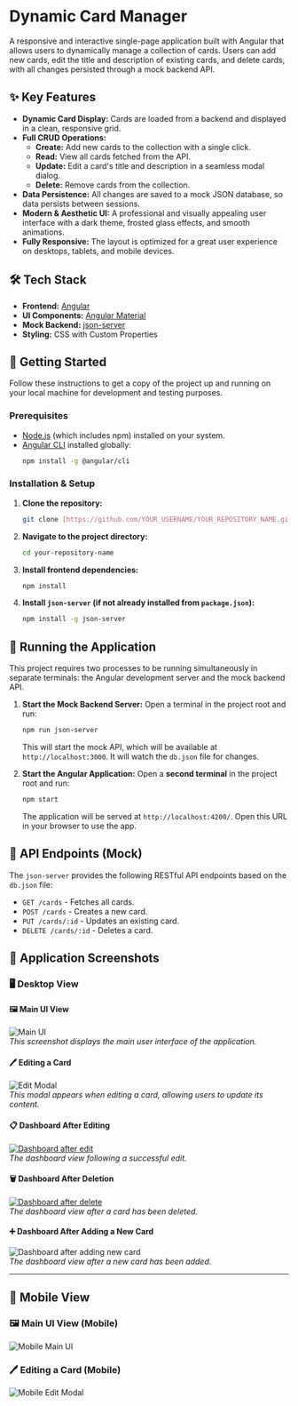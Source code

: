 # Dynamic Card Manager

A responsive and interactive single-page application built with Angular that allows users to dynamically manage a collection of cards. Users can add new cards, edit the title and description of existing cards, and delete cards, with all changes persisted through a mock backend API.

<!-- You can replace this with a real screenshot or GIF of your app -->

## ✨ Key Features

* **Dynamic Card Display:** Cards are loaded from a backend and displayed in a clean, responsive grid.
* **Full CRUD Operations:**
    * **Create:** Add new cards to the collection with a single click.
    * **Read:** View all cards fetched from the API.
    * **Update:** Edit a card's title and description in a seamless modal dialog.
    * **Delete:** Remove cards from the collection.
* **Data Persistence:** All changes are saved to a mock JSON database, so data persists between sessions.
* **Modern & Aesthetic UI:** A professional and visually appealing user interface with a dark theme, frosted glass effects, and smooth animations.
* **Fully Responsive:** The layout is optimized for a great user experience on desktops, tablets, and mobile devices.

## 🛠️ Tech Stack

* **Frontend:** [Angular](https://angular.io/)
* **UI Components:** [Angular Material](https://material.angular.io/)
* **Mock Backend:** [json-server](https://github.com/typicode/json-server)
* **Styling:** CSS with Custom Properties

## 🚀 Getting Started

Follow these instructions to get a copy of the project up and running on your local machine for development and testing purposes.

### Prerequisites

* [Node.js](https://nodejs.org/) (which includes npm) installed on your system.
* [Angular CLI](https://angular.io/cli) installed globally:
    ```sh
    npm install -g @angular/cli
    ```

### Installation & Setup

1.  **Clone the repository:**
    ```sh
    git clone [https://github.com/YOUR_USERNAME/YOUR_REPOSITORY_NAME.git](https://github.com/YOUR_USERNAME/YOUR_REPOSITORY_NAME.git)
    ```
2.  **Navigate to the project directory:**
    ```sh
    cd your-repository-name
    ```
3.  **Install frontend dependencies:**
    ```sh
    npm install
    ```
4.  **Install `json-server` (if not already installed from `package.json`):**
    ```sh
    npm install -g json-server
    ```

## 🏃 Running the Application

This project requires two processes to be running simultaneously in separate terminals: the Angular development server and the mock backend API.

1.  **Start the Mock Backend Server:**
    Open a terminal in the project root and run:
    ```sh
    npm run json-server
    ```
    This will start the mock API, which will be available at `http://localhost:3000`. It will watch the `db.json` file for changes.

2.  **Start the Angular Application:**
    Open a **second terminal** in the project root and run:
    ```sh
    npm start
    ```
    The application will be served at `http://localhost:4200/`. Open this URL in your browser to use the app.

## 📝 API Endpoints (Mock)

The `json-server` provides the following RESTful API endpoints based on the `db.json` file:

* `GET /cards` - Fetches all cards.
* `POST /cards` - Creates a new card.
* `PUT /cards/:id` - Updates an existing card.
* `DELETE /cards/:id` - Deletes a card.


## 📸 Application Screenshots

### 🖥️ Desktop View

#### 🖼️ Main UI View  
![Main UI](https://i.ibb.co/b5ppHHS1/Screenshot-62.png)  
*This screenshot displays the main user interface of the application.*

#### 🖊️ Editing a Card  
![Edit Modal](https://i.ibb.co/5hPQjzKD/Screenshot-63.png)  
*This modal appears when editing a card, allowing users to update its content.*

#### 📋 Dashboard After Editing  
[![Dashboard after edit](https://i.ibb.co/j9QjjMDC/Screenshot-64.png)](https://i.ibb.co/j9QjjMDC/Screenshot-64.png)  
*The dashboard view following a successful edit.*

#### 🗑️ Dashboard After Deletion  
[![Dashboard after delete](https://i.ibb.co/W43174Zt/Screenshot-65.png)](https://i.ibb.co/W43174Zt/Screenshot-65.png)  
*The dashboard view after a card has been deleted.*

#### ➕ Dashboard After Adding a New Card  
![Dashboard after adding new card](https://i.ibb.co/wF1ny97Y/Screenshot-66.png)  
*The dashboard view after a new card has been added.*


---

## 📱 Mobile View

### 🖼️ Main UI View (Mobile)
![Mobile Main UI](https://i.ibb.co/RLwmkYT/Screenshot-2025-07-24-025131.png)

### 🖊️ Editing a Card (Mobile)
![Mobile Edit Modal](https://i.ibb.co/1G3WJC4K/Screenshot-2025-07-24-025146.png)

